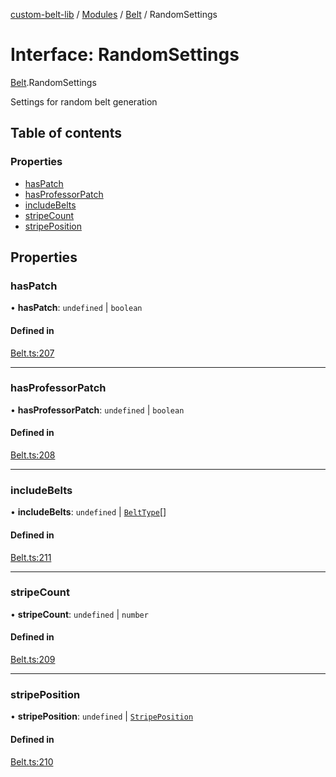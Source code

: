 [custom-belt-lib](../README.md) / [Modules](../modules.md) / [Belt](../modules/Belt.md) / RandomSettings

# Interface: RandomSettings

[Belt](../modules/Belt.md).RandomSettings

Settings for random belt generation

## Table of contents

### Properties

- [hasPatch](Belt.RandomSettings.md#haspatch)
- [hasProfessorPatch](Belt.RandomSettings.md#hasprofessorpatch)
- [includeBelts](Belt.RandomSettings.md#includebelts)
- [stripeCount](Belt.RandomSettings.md#stripecount)
- [stripePosition](Belt.RandomSettings.md#stripeposition)

## Properties

### hasPatch

• **hasPatch**: `undefined` \| `boolean`

#### Defined in

[Belt.ts:207](https://github.com/jeffholst/custom-belt/blob/dc727c6/packages/custom-belt-lib/src/Belt.ts#L207)

___

### hasProfessorPatch

• **hasProfessorPatch**: `undefined` \| `boolean`

#### Defined in

[Belt.ts:208](https://github.com/jeffholst/custom-belt/blob/dc727c6/packages/custom-belt-lib/src/Belt.ts#L208)

___

### includeBelts

• **includeBelts**: `undefined` \| [`BeltType`](../enums/Belt.BeltType.md)[]

#### Defined in

[Belt.ts:211](https://github.com/jeffholst/custom-belt/blob/dc727c6/packages/custom-belt-lib/src/Belt.ts#L211)

___

### stripeCount

• **stripeCount**: `undefined` \| `number`

#### Defined in

[Belt.ts:209](https://github.com/jeffholst/custom-belt/blob/dc727c6/packages/custom-belt-lib/src/Belt.ts#L209)

___

### stripePosition

• **stripePosition**: `undefined` \| [`StripePosition`](../enums/Belt.StripePosition.md)

#### Defined in

[Belt.ts:210](https://github.com/jeffholst/custom-belt/blob/dc727c6/packages/custom-belt-lib/src/Belt.ts#L210)
